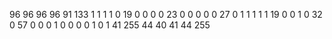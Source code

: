 96
96
96
96
91
133
1
1
1
1
0
19
0
0
0
0
23
0
0
0
0
0
27
0
1
1
1
1
1
19
0
0
1
0
32
0
57
0
0
0
1
0
0
0
0
1
0
1
41
255
44
40
41
44
255
